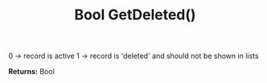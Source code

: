 ﻿---
uid: crmscript_ref_NSAmountClassEntity_GetDeleted
title: Bool GetDeleted()
intellisense: NSAmountClassEntity.GetDeleted
keywords: NSAmountClassEntity, GetDeleted
so.topic: reference
---

0 -> record is active 1 -> record is 'deleted' and should not be shown in lists

**Returns:** Bool



